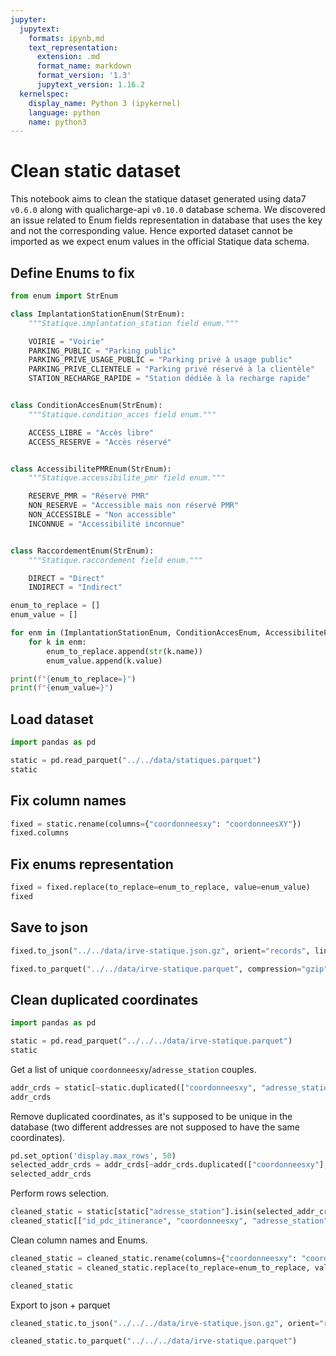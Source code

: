 ```yaml
---
jupyter:
  jupytext:
    formats: ipynb,md
    text_representation:
      extension: .md
      format_name: markdown
      format_version: '1.3'
      jupytext_version: 1.16.2
  kernelspec:
    display_name: Python 3 (ipykernel)
    language: python
    name: python3
---
```


# Clean static dataset


This notebook aims to clean the statique dataset generated using data7 `v0.6.0` along with qualicharge-api `v0.10.0` database schema. We discovered an issue related to Enum fields representation in database that uses the key and not the corresponding value. Hence exported dataset cannot be imported as we expect enum values in the official Statique data schema.


## Define Enums to fix

```python
from enum import StrEnum

class ImplantationStationEnum(StrEnum):
    """Statique.implantation_station field enum."""

    VOIRIE = "Voirie"
    PARKING_PUBLIC = "Parking public"
    PARKING_PRIVE_USAGE_PUBLIC = "Parking privé à usage public"
    PARKING_PRIVE_CLIENTELE = "Parking privé réservé à la clientèle"
    STATION_RECHARGE_RAPIDE = "Station dédiée à la recharge rapide"


class ConditionAccesEnum(StrEnum):
    """Statique.condition_acces field enum."""

    ACCESS_LIBRE = "Accès libre"
    ACCESS_RESERVE = "Accès réservé"


class AccessibilitePMREnum(StrEnum):
    """Statique.accessibilite_pmr field enum."""

    RESERVE_PMR = "Réservé PMR"
    NON_RESERVE = "Accessible mais non réservé PMR"
    NON_ACCESSIBLE = "Non accessible"
    INCONNUE = "Accessibilité inconnue"


class RaccordementEnum(StrEnum):
    """Statique.raccordement field enum."""

    DIRECT = "Direct"
    INDIRECT = "Indirect"

enum_to_replace = []
enum_value = []

for enm in (ImplantationStationEnum, ConditionAccesEnum, AccessibilitePMREnum, RaccordementEnum):
    for k in enm:
        enum_to_replace.append(str(k.name))
        enum_value.append(k.value)

print(f"{enum_to_replace=}")
print(f"{enum_value=}")
```

## Load dataset

```python
import pandas as pd

static = pd.read_parquet("../../data/statiques.parquet")
static
```

## Fix column names

```python
fixed = static.rename(columns={"coordonneesxy": "coordonneesXY"})
fixed.columns
```

## Fix enums representation

```python
fixed = fixed.replace(to_replace=enum_to_replace, value=enum_value)
fixed
```

## Save to json

```python
fixed.to_json("../../data/irve-statique.json.gz", orient="records", lines=True, compression="gzip")
```

```python
fixed.to_parquet("../../data/irve-statique.parquet", compression="gzip")
```

## Clean duplicated coordinates

```python
import pandas as pd

static = pd.read_parquet("../../../data/irve-statique.parquet")
static
```

Get a list of unique `coordonneesxy`/`adresse_station` couples.

```python
addr_crds = static[~static.duplicated(["coordonneesxy", "adresse_station"], keep='first')][["adresse_station", "coordonneesxy"]]
addr_crds
```

Remove duplicated coordinates, as it's supposed to be unique in the database (two different addresses are not supposed to have the same coordinates).

```python
pd.set_option('display.max_rows', 50)
selected_addr_crds = addr_crds[~addr_crds.duplicated(["coordonneesxy"], keep="first")]
selected_addr_crds
```

Perform rows selection.

```python
cleaned_static = static[static["adresse_station"].isin(selected_addr_crds["adresse_station"]) & static["coordonneesxy"].isin(selected_addr_crds["coordonneesxy"])]
cleaned_static[["id_pdc_itinerance", "coordonneesxy", "adresse_station"]]
```

Clean column names and Enums.

```python
cleaned_static = cleaned_static.rename(columns={"coordonneesxy": "coordonneesXY"})
cleaned_static = cleaned_static.replace(to_replace=enum_to_replace, value=enum_value)

cleaned_static
```

Export to json + parquet

```python
cleaned_static.to_json("../../../data/irve-statique.json.gz", orient="records", lines=True, compression="gzip")
```

```python
cleaned_static.to_parquet("../../../data/irve-statique.parquet")
```
